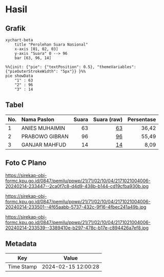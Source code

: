# Hasil

## Grafik

```mermaid
xychart-beta
    title "Perolehan Suara Nasional"
    x-axis [01, 02, 03]
    y-axis "Suara" 0 --> 96
    bar [63, 96, 14]
```

```mermaid
%%{init: {"pie": {"textPosition": 0.5}, "themeVariables": {"pieOuterStrokeWidth": "5px"}} }%%
pie showData
    "1" : 63
    "2" : 96
    "3" : 14
```

## Tabel

| No. | Nama Paslon    | Suara | Suara (raw) | Persentase |
|:--- |:-------------- | -----:| -----------:| ----------:|
| 1   | ANIES MUHAIMIN | 63    | [63][p-1]   | 36,42      |
| 2   | PRABOWO GIBRAN | 96    | [96][p-2]   | 55,49      |
| 3   | GANJAR MAHFUD  | 14    | [14][p-3]   | 8,09       |


[p-1]: https://github.com/gigit-pemilu/pemilu-2024/blob/main/pilpres/hitung-suara/sub/21-kepulauan-riau/sub/71-kota-batam/sub/02-batu-ampar/sub/1004-kampung-seraya/sub/006-tps/sub/paslon-1.txt
[p-2]: https://github.com/gigit-pemilu/pemilu-2024/blob/main/pilpres/hitung-suara/sub/21-kepulauan-riau/sub/71-kota-batam/sub/02-batu-ampar/sub/1004-kampung-seraya/sub/006-tps/sub/paslon-2.txt
[p-3]: https://github.com/gigit-pemilu/pemilu-2024/blob/main/pilpres/hitung-suara/sub/21-kepulauan-riau/sub/71-kota-batam/sub/02-batu-ampar/sub/1004-kampung-seraya/sub/006-tps/sub/paslon-3.txt

## Foto C Plano

https://sirekap-obj-formc.kpu.go.id/0847/pemilu/ppwp/21/71/02/10/04/2171021004006-20240214-233447--2ca0f7c8-d4d9-438b-b144-cd19cfba930b.jpg

https://sirekap-obj-formc.kpu.go.id/0847/pemilu/ppwp/21/71/02/10/04/2171021004006-20240214-233501--4f65aabb-5737-432c-9f16-4fbec241a49b.jpg

https://sirekap-obj-formc.kpu.go.id/0847/pemilu/ppwp/21/71/02/10/04/2171021004006-20240214-233539--3389410e-b297-478c-b17e-c894426a7ef8.jpg


## Metadata

| Key        | Value               |
| ---------- | ------------------- |
| Time Stamp | 2024-02-15 12:00:28 |



